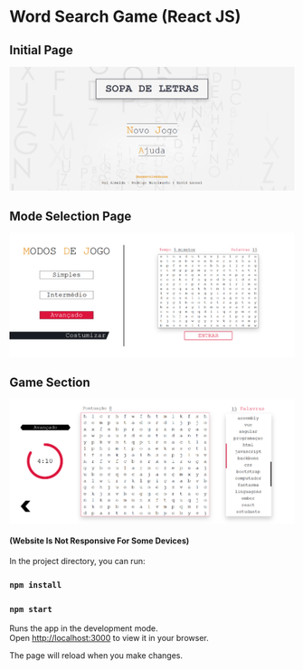# Word Search Game (React JS)

## Initial Page
![](Final%20Project%20Images/HomePage.png)
## Mode Selection Page
![](Final%20Project%20Images/ModeSelectionPage.png)
## Game Section
![](Final%20Project%20Images/GameSection.png)
#### (Website Is Not Responsive For Some Devices)

In the project directory, you can run:
### `npm install`
### `npm start`

Runs the app in the development mode.\
Open [http://localhost:3000](http://localhost:3000) to view it in your browser.

The page will reload when you make changes.


